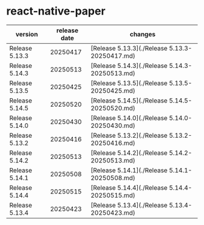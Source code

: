 # react-native-paper	


|version|release date|changes|
|---|---|---|
|Release 5.13.3|20250417|[Release 5.13.3](./Release 5.13.3-20250417.md)|
|Release 5.14.3|20250513|[Release 5.14.3](./Release 5.14.3-20250513.md)|
|Release 5.13.5|20250425|[Release 5.13.5](./Release 5.13.5-20250425.md)|
|Release 5.14.5|20250520|[Release 5.14.5](./Release 5.14.5-20250520.md)|
|Release 5.14.0|20250430|[Release 5.14.0](./Release 5.14.0-20250430.md)|
|Release 5.13.2|20250416|[Release 5.13.2](./Release 5.13.2-20250416.md)|
|Release 5.14.2|20250513|[Release 5.14.2](./Release 5.14.2-20250513.md)|
|Release 5.14.1|20250508|[Release 5.14.1](./Release 5.14.1-20250508.md)|
|Release 5.14.4|20250515|[Release 5.14.4](./Release 5.14.4-20250515.md)|
|Release 5.13.4|20250423|[Release 5.13.4](./Release 5.13.4-20250423.md)|
